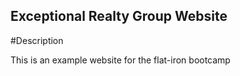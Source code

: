 Exceptional Realty Group Website
---

#Description

This is an example website for the flat-iron bootcamp

